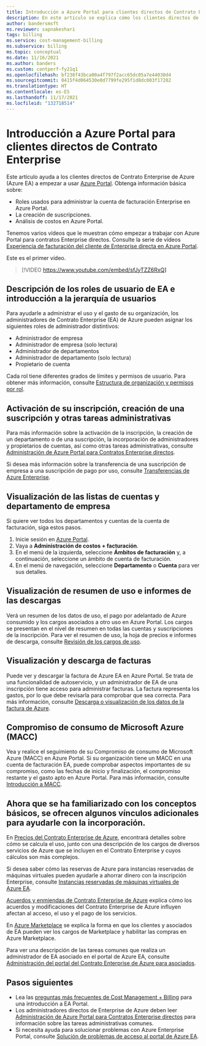 ```yaml
---
title: Introducción a Azure Portal para clientes directos de Contrato Enterprise
description: En este artículo se explica cómo los clientes directos de Contrato Enterprise de Azure (Azure EA) usan Azure Portal.
author: bandersmsft
ms.reviewer: sapnakeshari
tags: billing
ms.service: cost-management-billing
ms.subservice: billing
ms.topic: conceptual
ms.date: 11/16/2021
ms.author: banders
ms.custom: contperf-fy21q1
ms.openlocfilehash: bf238f43bca00a4f797f2acc65dc05a7e44030d4
ms.sourcegitcommit: 0415f4d064530e0d7799fe295f1d8dc003f17202
ms.translationtype: HT
ms.contentlocale: es-ES
ms.lasthandoff: 11/17/2021
ms.locfileid: "132718514"
---
```

# <a name="get-started-with-the-azure-portal-for-direct-enterprise-agreement-customers"></a>Introducción a Azure Portal para clientes directos de Contrato Enterprise

Este artículo ayuda a los clientes directos de Contrato Enterprise de Azure (Azure EA) a empezar a usar [Azure Portal](https://portal.azure.com). Obtenga información básica sobre:

- Roles usados para administrar la cuenta de facturación Enterprise en Azure Portal.
- La creación de suscripciones.
- Análisis de costos en Azure Portal.

Tenemos varios vídeos que le muestran cómo empezar a trabajar con Azure Portal para contratos Enterprise directos. Consulte la serie de vídeos [Experiencia de facturación del cliente de Enterprise directa en Azure Portal](https://www.youtube.com/playlist?list=PLeZrVF6SXmsoHSnAgrDDzL0W5j8KevFIm).

Este es el primer vídeo.

>[!VIDEO https://www.youtube.com/embed/sfJyTZZ6RxQ]

## <a name="understanding-ea-user-roles-and-introduction-to-user-hierarchy"></a>Descripción de los roles de usuario de EA e introducción a la jerarquía de usuarios

Para ayudarle a administrar el uso y el gasto de su organización, los administradores de Contrato Enterprise (EA) de Azure pueden asignar los siguientes roles de administrador distintivos:

- Administrador de empresa
- Administrador de empresa (solo lectura)
- Administrador de departamentos
- Administrador de departamento (solo lectura)
- Propietario de cuenta

Cada rol tiene diferentes grados de límites y permisos de usuario. Para obtener más información, consulte [Estructura de organización y permisos por rol](understand-ea-roles.md#organization-structure-and-permissions-by-role).

## <a name="activate-your-enrollment-create-a-subscription-and-other-administrative-tasks"></a>Activación de su inscripción, creación de una suscripción y otras tareas administrativas

Para más información sobre la activación de la inscripción, la creación de un departamento o de una suscripción, la incorporación de administradores y propietarios de cuentas, así como otras tareas administrativas, consulte [Administración de Azure Portal para Contratos Enterprise directos](direct-ea-administration.md).

Si desea más información sobre la transferencia de una suscripción de empresa a una suscripción de pago por uso, consulte [Transferencias de Azure Enterprise](ea-transfers.md).

## <a name="view-your-enterprise-department-and-account-lists"></a>Visualización de las listas de cuentas y departamento de empresa

Si quiere ver todos los departamentos y cuentas de la cuenta de facturación, siga estos pasos.

1. Inicie sesión en [Azure Portal](https://portal.azure.com).
1. Vaya a **Administración de costos + facturación**.
1. En el menú de la izquierda, seleccione **Ámbitos de facturación** y, a continuación, seleccione un ámbito de cuenta de facturación.
1. En el menú de navegación, seleccione **Departamento** o **Cuenta** para ver sus detalles.

## <a name="view-usage-summary-and-download-reports"></a>Visualización de resumen de uso e informes de las descargas

Verá un resumen de los datos de uso, el pago por adelantado de Azure consumido y los cargos asociados a otro uso en Azure Portal. Los cargos se presentan en el nivel de resumen en todas las cuentas y suscripciones de la inscripción.
Para ver el resumen de uso, la hoja de precios e informes de descarga, consulte [Revisión de los cargos de uso](direct-ea-azure-usage-charges-invoices.md#review-usage-charges).

## <a name="view-and-download-invoice"></a>Visualización y descarga de facturas

Puede ver y descargar la factura de Azure EA en Azure Portal. Se trata de una funcionalidad de autoservicio, y un administrador de EA de una inscripción tiene acceso para administrar facturas. La factura representa los gastos, por lo que debe revisarla para comprobar que sea correcta. Para más información, consulte [Descarga o visualización de los datos de la factura de Azure](direct-ea-azure-usage-charges-invoices.md#download-or-view-your-azure-billing-invoice).

## <a name="view-microsoft-azure-consumption-commitment-macc"></a>Compromiso de consumo de Microsoft Azure (MACC)

Vea y realice el seguimiento de su Compromiso de consumo de Microsoft Azure (MACC) en Azure Portal. Si su organización tiene un MACC en una cuenta de facturación EA, puede comprobar aspectos importantes de su compromiso, como las fechas de inicio y finalización, el compromiso restante y el gasto apto en Azure Portal. Para más información, consulte [Introducción a MACC](track-consumption-commitment.md?tabs=portal.md#track-your-macc-commitment).

## <a name="now-that-youre-familiar-with-the-basics-here-are-some-more-links-to-help-you-get-onboarded"></a>Ahora que se ha familiarizado con los conceptos básicos, se ofrecen algunos vínculos adicionales para ayudarle con la incorporación.

En [Precios del Contrato Enterprise de Azure](./ea-pricing-overview.md), encontrará detalles sobre cómo se calcula el uso, junto con una descripción de los cargos de diversos servicios de Azure que se incluyen en el Contrato Enterprise y cuyos cálculos son más complejos.

Si desea saber cómo las reservas de Azure para instancias reservadas de máquinas virtuales pueden ayudarle a ahorrar dinero con la inscripción Enterprise, consulte [Instancias reservadas de máquinas virtuales de Azure EA](ea-portal-vm-reservations.md).


[Acuerdos y enmiendas de Contrato Enterprise de Azure](./ea-portal-agreements.md) explica cómo los acuerdos y modificaciones del Contrato Enterprise de Azure influyen afectan al acceso, el uso y el pago de los servicios.

En [Azure Marketplace](./ea-azure-marketplace.md) se explica la forma en que los clientes y asociados de EA pueden ver los cargos de Marketplace y habilitar las compras en Azure Marketplace.

Para ver una descripción de las tareas comunes que realiza un administrador de EA asociado en el portal de Azure EA, consulte [Administración del portal del Contrato Enterprise de Azure para asociados](ea-partner-portal-administration.md).

## <a name="next-steps"></a>Pasos siguientes

- Lea las [preguntas más frecuentes de Cost Management + Billing](../cost-management-billing-faq.yml) para una introducción a EA Portal.
- Los administradores directos de Enterprise de Azure deben leer [Administración de Azure Portal para Contratos Enterprise directos](direct-ea-administration.md) para información sobre las tareas administrativas comunes.
- Si necesita ayuda para solucionar problemas con Azure Enterprise Portal, consulte [Solución de problemas de acceso al portal de Azure EA](ea-portal-troubleshoot.md).